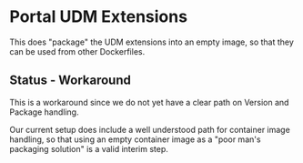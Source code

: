# Portal UDM Extensions

This does "package" the UDM extensions into an empty image, so that they can be
used from other Dockerfiles.

## Status - Workaround

This is a workaround since we do not yet have a clear path on Version and
Package handling.

Our current setup does include a well understood path for container image
handling, so that using an empty container image as a "poor man's packaging
solution" is a valid interim step.
